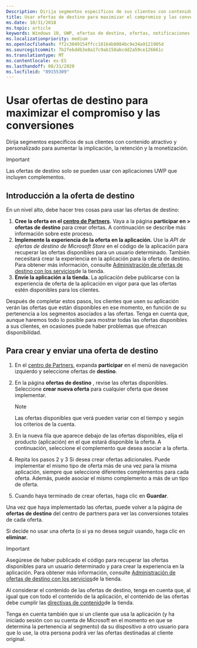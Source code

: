 ```yaml
---
Description: Dirija segmentos específicos de sus clientes con contenido personalizado para aumentar la implicación, la retención y la monetización.
title: Usar ofertas de destino para maximizar el compromiso y las conversiones
ms.date: 10/31/2018
ms.topic: article
keywords: Windows 10, UWP, ofertas de destino, ofertas, notificaciones
ms.localizationpriority: medium
ms.openlocfilehash: ff2c3049154ffcc18164b8084bc9e34a9121905d
ms.sourcegitcommit: 7b2febddb3e8a17c9ab158abcdd2a59ce126661c
ms.translationtype: MT
ms.contentlocale: es-ES
ms.lasthandoff: 08/31/2020
ms.locfileid: "89155309"
---
```

# <a name="use-targeted-offers-to-maximize-engagement-and-conversions"></a>Usar ofertas de destino para maximizar el compromiso y las conversiones

Dirija segmentos específicos de sus clientes con contenido atractivo y personalizado para aumentar la implicación, la retención y la monetización.

> [!IMPORTANT]
> Las ofertas de destino solo se pueden usar con aplicaciones UWP que incluyen complementos.

## <a name="targeted-offer-overview"></a>Introducción a la oferta de destino

En un nivel alto, debe hacer tres cosas para usar las ofertas de destino:

1. **Cree la oferta en el [centro de Partners](https://partner.microsoft.com/dashboard).** Vaya a la página **participar en > ofertas de destino** para crear ofertas. A continuación se describe más información sobre este proceso.
2. **Implemente la experiencia de la oferta en la aplicación.** Use la *API de ofertas de destino de Microsoft Store* en el código de la aplicación para recuperar las ofertas disponibles para un usuario determinado. También necesitará crear la experiencia en la aplicación para la oferta de destino. Para obtener más información, consulte [Administración de ofertas de destino con los servicios](../monetize/manage-targeted-offers-using-windows-store-services.md)de la tienda.
3. **Envíe la aplicación a la tienda.** La aplicación debe publicarse con la experiencia de oferta de la aplicación en vigor para que las ofertas estén disponibles para los clientes.

Después de completar estos pasos, los clientes que usen su aplicación verán las ofertas que están disponibles en ese momento, en función de su pertenencia a los segmentos asociados a las ofertas. Tenga en cuenta que, aunque haremos todo lo posible para mostrar todas las ofertas disponibles a sus clientes, en ocasiones puede haber problemas que ofrezcan disponibilidad.


## <a name="to-create-and-send-a-targeted-offer"></a>Para crear y enviar una oferta de destino

1.  En el [centro de Partners](https://partner.microsoft.com/dashboard), expanda **participar** en el menú de navegación izquierdo y seleccione ofertas de **destino**.
2.  En la página **ofertas de destino** , revise las ofertas disponibles. Seleccione **crear nueva oferta** para cualquier oferta que desee implementar.

    > [!NOTE]
    > Las ofertas disponibles que verá pueden variar con el tiempo y según los criterios de la cuenta.

3.  En la nueva fila que aparece debajo de las ofertas disponibles, elija el producto (aplicación) en el que estará disponible la oferta. A continuación, seleccione el complemento que desea asociar a la oferta.
4.  Repita los pasos 2 y 3 Si desea crear ofertas adicionales. Puede implementar el mismo tipo de oferta más de una vez para la misma aplicación, siempre que seleccione diferentes complementos para cada oferta. Además, puede asociar el mismo complemento a más de un tipo de oferta.
5.  Cuando haya terminado de crear ofertas, haga clic en **Guardar**.

Una vez que haya implementado las ofertas, puede volver a la página de **ofertas de destino** del centro de partners para ver las conversiones totales de cada oferta.

Si decide no usar una oferta (o si ya no desea seguir usando, haga clic en **eliminar.**

> [!IMPORTANT]
> Asegúrese de haber publicado el código para recuperar las ofertas disponibles para un usuario determinado y para crear la experiencia en la aplicación. Para obtener más información, consulte [Administración de ofertas de destino con los servicios](../monetize/manage-targeted-offers-using-windows-store-services.md)de la tienda.
>
> Al considerar el contenido de las ofertas de destino, tenga en cuenta que, al igual que con todo el contenido de la aplicación, el contenido de las ofertas debe cumplir las [directivas de contenido](/legal/windows/agreements/store-policies)de la tienda.
>
> Tenga en cuenta también que si un cliente que usa la aplicación (y ha iniciado sesión con su cuenta de Microsoft en el momento en que se determina la pertenencia al segmento) da su dispositivo a otro usuario para que lo use, la otra persona podrá ver las ofertas destinadas al cliente original.